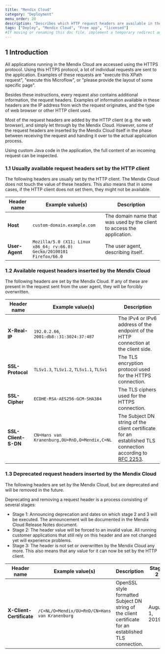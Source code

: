 ```yaml
---
title: "Mendix Cloud"
category: "Deployment"
menu_order: 20
description: "Describes which HTTP request headers are available in the Mendix Cloud."
tags: ["Deploy", "Mendix Cloud", "Free app", "licensed"]
#If moving or renaming this doc file, implement a temporary redirect and let the respective team know they should update the URL in the product. See Mapping to Products for more details.
---
```


## 1 Introduction

All applications running in the Mendix Cloud are accessed using the HTTPS protocol. Using this HTTPS protocol, a lot of individual requests are sent to the application. Examples of these requests are "execute this XPath request", "execute this Microflow", or "please provide the layout of some specific page".

Besides these instructions, every request also contains additional information, the request headers. Examples of information available in these headers are the IP address from wich the request originates, and the type of web browser or other HTTP client used.

Most of the request headers are added by the HTTP client (e.g. the web browser), and simply let through by the Mendix Cloud. However, some of the request headers are inserted by the Mendix Cloud itself in the phase between receiving the request and handing it over to the actual application process.

Using custom Java code in the application, the full content of an incoming request can be inspected.

### 1.1 Usually available request headers set by the HTTP client

The following headers are usually set by the HTTP client. The Mendix Cloud does not touch the value of these headers. This also means that in some cases, if the HTTP client does not set them, they might not be available.

| Header name                                 | Example value(s)                                             | Description |
| ------------------------------------------- | ------------------------------------------------------------ | ------------------------------------------------------------ |
| **Host**                                    | `custom-domain.example.com`                                  | The domain name that was used by the client to access the application. |
| **User-Agent**                              | `Mozilla/5.0 (X11; Linux x86_64; rv:66.0) Gecko/20100101 Firefox/66.0` | The user agent, describing itself. |

### 1.2 Available request headers inserted by the Mendix Cloud

The following headers are set by the Mendix Cloud. If any of these are present in the request sent from the user agent, they will be forcibly overwritten.

| Header name                                 | Example value(s)                                             | Description
| ------------------------------------------- | ------------------------------------------------------------ | ------------------------------------------------------------ |
| **X-Real-IP**                               | `192.0.2.66`, `2001:db8::31:3024:37:487`                     | The IPv4 or IPv6 address of the endpoint of the HTTP connection at the client side. |
| **SSL-Protocol**                            | `TLSv1.3`, `TLSv1.2`, `TLSv1.1`, `TLSv1`                     | The TLS encryption protocol used for the HTTPS connection. |
| **SSL-Cipher**                              | `ECDHE-RSA-AES256-GCM-SHA384`                                | The TLS ciphers used for the HTTPS connection. |
| **SSL-Client-S-DN**                         | `CN=Hans van Kranenburg,OU=RnD,O=Mendix,C=NL`                | The Subject DN string of the client certificate for an established TLS connection according to [RFC 2253](https://tools.ietf.org/html/rfc2253). |

### 1.3 Deprecated request headers inserted by the Mendix Cloud

The following headers are set by the Mendix Cloud, but are deprecated and will be removed in the future.

Deprecating and removing a request header is a process consisting of several stages:

* Stage 1: Announcing deprecation and dates on which stage 2 and 3 will be executed. The announcement will be documented in the Mendix Cloud Release Notes document.
* Stage 2: The header value will be forced to an invalid value. All running customer applications that still rely on this header and are not changed yet will experience problems.
* Stage 3: The header is not set or overwritten by the Mendix Cloud any more. This also means that any value for it can now be set by the HTTP client.

| Header name                 | Example value(s)                                     | Description                                                  | Stage 2 | Stage 3 |
| --------------------------- | ---------------------------------------------------- | ------------------------------------------------------------ | ------- | ------- |
| **X-Client-Certificate**    | `/C=NL/O=Mendix/OU=RnD/CN=Hans van Kranenburg`       | OpenSSL style formatted Subject DN string of the client certificate for an established TLS connection. | August 1, 2019 | October 1, 2019 |

